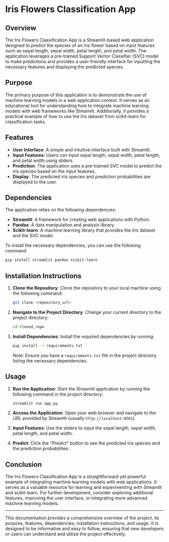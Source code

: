 # Iris Flowers Classification App

## Overview

The Iris Flowers Classification App is a Streamlit-based web application designed to predict the species of an iris flower based on input features such as sepal length, sepal width, petal length, and petal width. The application leverages a pre-trained Support Vector Classifier (SVC) model to make predictions and provides a user-friendly interface for inputting the necessary features and displaying the predicted species.

## Purpose

The primary purpose of this application is to demonstrate the use of machine learning models in a web application context. It serves as an educational tool for understanding how to integrate machine learning models with web frameworks like Streamlit. Additionally, it provides a practical example of how to use the Iris dataset from scikit-learn for classification tasks.

## Features

- **User Interface**: A simple and intuitive interface built with Streamlit.
- **Input Features**: Users can input sepal length, sepal width, petal length, and petal width using sliders.
- **Prediction**: The application uses a pre-trained SVC model to predict the iris species based on the input features.
- **Display**: The predicted iris species and prediction probabilities are displayed to the user.

## Dependencies

The application relies on the following dependencies:

- **Streamlit**: A framework for creating web applications with Python.
- **Pandas**: A data manipulation and analysis library.
- **Scikit-learn**: A machine learning library that provides the Iris dataset and the SVC model.

To install the necessary dependencies, you can use the following command:

```bash
pip install streamlit pandas scikit-learn
```

## Installation Instructions

1. **Clone the Repository**: Clone the repository to your local machine using the following command:

    ```bash
    git clone <repository_url>
    ```

2. **Navigate to the Project Directory**: Change your current directory to the project directory:

    ```bash
    cd cloned_repo
    ```

3. **Install Dependencies**: Install the required dependencies by running:

    ```bash
    pip install -r requirements.txt
    ```

    Note: Ensure you have a `requirements.txt` file in the project directory listing the necessary dependencies.

## Usage

1. **Run the Application**: Start the Streamlit application by running the following command in the project directory:

    ```bash
    streamlit run app.py
    ```

2. **Access the Application**: Open your web browser and navigate to the URL provided by Streamlit (usually `http://localhost:8501`).

3. **Input Features**: Use the sliders to input the sepal length, sepal width, petal length, and petal width.

4. **Predict**: Click the "Predict" button to see the predicted iris species and the prediction probabilities.

## Conclusion

The Iris Flowers Classification App is a straightforward yet powerful example of integrating machine learning models with web applications. It serves as a valuable resource for learning and experimenting with Streamlit and scikit-learn. For further development, consider exploring additional features, improving the user interface, or integrating more advanced machine learning models.

---

This documentation provides a comprehensive overview of the project, its purpose, features, dependencies, installation instructions, and usage. It is designed to be informative and easy to follow, ensuring that new developers or users can understand and utilize the project effectively.